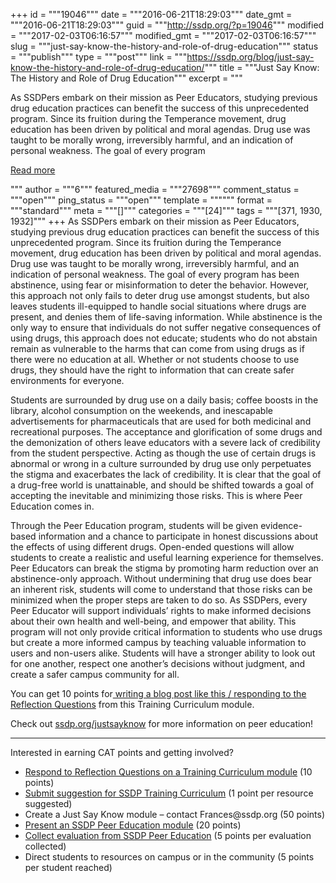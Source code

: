 +++
id = """19046"""
date = """2016-06-21T18:29:03"""
date_gmt = """2016-06-21T18:29:03"""
guid = """http://ssdp.org/?p=19046"""
modified = """2017-02-03T06:16:57"""
modified_gmt = """2017-02-03T06:16:57"""
slug = """just-say-know-the-history-and-role-of-drug-education"""
status = """publish"""
type = """post"""
link = """https://ssdp.org/blog/just-say-know-the-history-and-role-of-drug-education/"""
title = """Just Say Know: The History and Role of Drug Education"""
excerpt = """<p>As SSDPers embark on their mission as Peer Educators, studying previous drug education practices can benefit the success of this unprecedented program. Since its fruition during the Temperance movement, drug education has been driven by political and moral agendas. Drug use was taught to be morally wrong, irreversibly harmful, and an indication of personal weakness. The goal of every program</p>
<div class="h10"></div>
<p><a class="more-link2 flat" href="https://ssdp.org/blog/just-say-know-the-history-and-role-of-drug-education/">Read more</a></p>
"""
author = """6"""
featured_media = """27698"""
comment_status = """open"""
ping_status = """open"""
template = """"""
format = """standard"""
meta = """[]"""
categories = """[24]"""
tags = """[371, 1930, 1932]"""
+++
As SSDPers embark on their mission as Peer Educators, studying previous drug education practices can benefit the success of this unprecedented program. Since its fruition during the Temperance movement, drug education has been driven by political and moral agendas. Drug use was taught to be morally wrong, irreversibly harmful, and an indication of personal weakness. The goal of every program has been abstinence, using fear or misinformation to deter the behavior. However, this approach not only fails to deter drug use amongst students, but also leaves students ill-equipped to handle social situations where drugs are present, and denies them of life-saving information. While abstinence is the only way to ensure that individuals do not suffer negative consequences of using drugs, this approach does not educate; students who do not abstain remain as vulnerable to the harms that can come from using drugs as if there were no education at all. Whether or not students choose to use drugs, they should have the right to information that can create safer environments for everyone.

<span style="font-weight: 400;">Students are surrounded by drug use on a daily basis; coffee boosts in the library, alcohol consumption on the weekends, and inescapable advertisements for pharmaceuticals that are used for both medicinal and recreational purposes. The acceptance and glorification of some drugs and the demonization of others leave educators with a severe lack of credibility from the student perspective. Acting as though the use of certain drugs is abnormal or wrong in a culture surrounded by drug use only perpetuates the stigma and exacerbates the lack of credibility. It is clear that the goal of a drug-free world is unattainable, and should be shifted towards a goal of accepting the inevitable and minimizing those risks. This is where Peer Education comes in.</span>

<span style="font-weight: 400;">Through the Peer Education program, students will be given evidence-based information and a chance to participate in honest discussions about the effects of using different drugs. Open-ended questions will allow students to create a realistic and useful learning experience for themselves. Peer Educators can break the stigma by promoting harm reduction over an abstinence-only approach. Without undermining that drug use does bear an inherent risk, students will come to understand that those risks can be minimized when the proper steps are taken to do so. As SSDPers, every Peer Educator will support individuals’ rights to make informed decisions about their own health and well-being, and empower that ability. This program will not only provide critical information to students who use drugs but create a more informed campus by teaching valuable information to users and non-users alike. Students will have a stronger ability to look out for one another, respect one another’s decisions without judgment, and create a safer campus community for all.</span>

<span style="font-weight: 400;">You can get 10 points for</span><a href="https://docs.google.com/a/ssdp.org/forms/d/1fL4mzoXuIkMIBQHfOuhTUv8pinf-4R2ZsrRYuEGoyH4/edit"><span style="font-weight: 400;"> writing a blog post like this / responding to the Reflection Questions</span></a><span style="font-weight: 400;"> from this Training Curriculum module.</span>

<span style="font-weight: 400;">Check out </span><a href="http://ssdp.org/justsayknow"><span style="font-weight: 400;">ssdp.org/justsayknow</span></a><span style="font-weight: 400;"> for more information on peer education!</span>

<hr />

<span style="font-weight: 400;">Interested in earning CAT points and getting involved?</span>
<ul>
	<li style="font-weight: 400;"><a href="https://docs.google.com/a/ssdp.org/forms/d/1fL4mzoXuIkMIBQHfOuhTUv8pinf-4R2ZsrRYuEGoyH4/edit"><span style="font-weight: 400;">Respond to Reflection Questions on a Training Curriculum module</span></a><span style="font-weight: 400;"> (10 points)</span></li>
	<li style="font-weight: 400;"><a href="https://docs.google.com/a/ssdp.org/forms/d/1v-Hefpsi2L9X6A8Sg84nNTxIyVqWx2wKpXxteHCLPn4/viewform"><span style="font-weight: 400;">Submit suggestion for SSDP Training Curriculum</span></a><span style="font-weight: 400;"> (1 point per resource suggested)</span></li>
	<li style="font-weight: 400;"><span style="font-weight: 400;">Create a Just Say Know module &#8211; contact Frances@ssdp.org (50 points)</span></li>
	<li style="font-weight: 400;"><a href="http://ssdp.org/justsayknow"><span style="font-weight: 400;">Present an SSDP Peer Education module</span></a><span style="font-weight: 400;"> (20 points)</span></li>
	<li style="font-weight: 400;"><a href="https://docs.google.com/a/ssdp.org/forms/d/1ig7cLJcY67NOb6HRnbNnoFeKJ4LmXGiQRRxvkYvYTlE/edit?usp=drive_web"><span style="font-weight: 400;">Collect evaluation from SSDP Peer Education</span></a><span style="font-weight: 400;"> (5 points per evaluation collected)</span></li>
	<li style="font-weight: 400;"><span style="font-weight: 400;">Direct students to resources on campus or in the community (5 points per student reached)</span></li>
</ul>
&nbsp;
